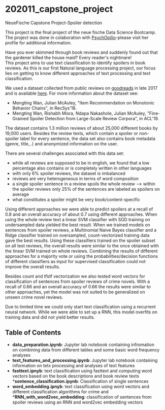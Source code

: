 # 202011_capstone_project
NeueFische Capstone Project-Spoiler detection

This project is the final project of the neue fische Data Science Bootcamp. The project was done in colaboration with [PsychOpilio](https://github.com/PsychOpilio/NF_Capstone_Spoiler_Detection)-please visit her profile for additional information.  
  
Have you ever skimmed through book reviews and suddenly found out that the gardener killed the house maid? Every reader's nightmare!  
This project aims to use text classification to identify spoilers in book reviews. As this is our first Natural language processing project, our focus lies on getting to know different approaches of text processing and text classification.  

We used a dataset collected from public reviews on [goodreads](https://www.goodreads.com/) in late 2017 and is available [here](https://sites.google.com/eng.ucsd.edu/ucsdbookgraph/home). For more information about the dataset see:  
  * Mengting Wan, Julian McAuley, "Item Recommendation on Monotonic Behavior Chains", in RecSys'18.
  * Mengting Wan, Rishabh Misra, Ndapa Nakashole, Julian McAuley, "Fine-Grained Spoiler Detection from Large-Scale Review Corpora", in ACL'19.

The dataset contains 1.3 million reviews of about 25,000 different books by 19,000 users. Besides the review texts, which contain a spoiler or non-spoiler label for every sentence, the data set also contains book metadata (genre, title,..) and anonymized information on the user.  

There are several challenges associated with this data set:  
* while all reviews are supposed to be in english, we found that a low percentage also contains or is completely written in other languages
* with only 6% spoiler reviews, the dataset is imbalanced
* reviews are very heterogeneous in terms of word composition
* a single spoiler sentence in a review spoils the whole review --> within the spoiler reviews only 25% of the sentences are labeled as spoilers on average
* what constitutes a spoiler might be very book/content-specific

Using different approaches we were able to predict spoilers at a recall of 0.8 and an overall accuracy of about 0.7 using different approaches. When using the whole review text a linear SVM classifier with SGD training on undersampled data yielded the best result. When we trained models on sentences from spoiler reviews, a Multinomial Naive Bayes classifier and a Ridge classifier trained on oversampled, count-vectorized training data gave the best results. Using these classifiers trained on the spoiler subset on all test reviews, the overall results were similar to the once obtained with the linear SVM trained on whole reviews. Combining the results of different approaches for a majority vote or using the probabilities/decision functions of different classifiers as input for supervised classification could not improve the overall results.   

Besides count and tfidf vectorization we also tested word vectors for classification of sentences from spoiler reviews of crime novels. With a recall of 0.66 and an overall accuracy of 0.66 the results were similar to other approaches, yet the model was not suited to be generalized on unseen crime novel reviews. 

Due to limited time we could only start text classification using a recurrent neural network. While we were able to set up a RNN, this model overfits on training data and did not yield better results. 

## Table of Contents
* __data_preparation.ipynb__: Jupyter lab notebook containing infromation on combining data from different tables and some basic word frequency analyses
* __text_features_and_processing.ipynb__: Jupyter lab notebook containing information on tetx processing and analyses of text features
* __fasttext.ipnyb__: text classification using fasttext and computing word vectors based on the book descriptions and book review texts
*__sentence_classification.ipynb__: Classification of single sentences 
* __word_embedding.ipnyb__: text classification using word vectors and different classification algorithms for crime and 
*__RNN_with_word2vec_embedding__: classification of sentences from spoiler reviews using an RNN and word2vec embedding vectors

